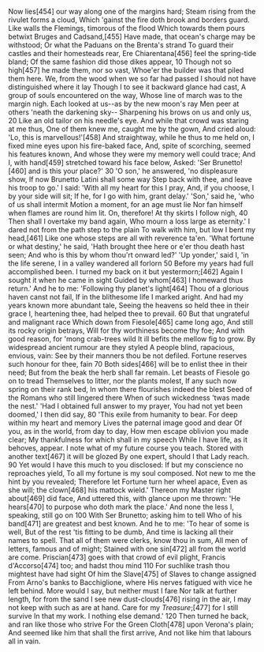   Now lies[454] our way along one of the margins hard;
    Steam rising from the rivulet forms a cloud,
    Which 'gainst the fire doth brook and borders guard.
  Like walls the Flemings, timorous of the flood
    Which towards them pours betwixt Bruges and Cadsand,[455]
    Have made, that ocean's charge may be withstood;
  Or what the Paduans on the Brenta's strand
    To guard their castles and their homesteads rear,
    Ere Chiarentana[456] feel the spring-tide bland;
  Of the same fashion did those dikes appear,                       10
    Though not so high[457] he made them, nor so vast,
    Whoe'er the builder was that piled them here.
  We, from the wood when we so far had passed
    I should not have distinguished where it lay
    Though I to see it backward glance had cast,
  A group of souls encountered on the way,
    Whose line of march was to the margin nigh.
    Each looked at us--as by the new moon's ray
  Men peer at others 'neath the darkening sky--
    Sharpening his brows on us and only us,                         20
    Like an old tailor on his needle's eye.
  And while that crowd was staring at me thus,
    One of them knew me, caught me by the gown,
    And cried aloud: 'Lo, this is marvellous!'[458]
  And straightway, while he thus to me held on,
    I fixed mine eyes upon his fire-baked face,
    And, spite of scorching, seemed his features known,
  And whose they were my memory well could trace;
    And I, with hand[459] stretched toward his face below,
    Asked: 'Ser Brunetto![460] and is this your place?'             30
  'O son,' he answered, 'no displeasure show,
    If now Brunetto Latini shall some way
    Step back with thee, and leave his troop to go.'
  I said: 'With all my heart for this I pray,
    And, if you choose, I by your side will sit;
    If he, for I go with him, grant delay.'
  'Son,' said he, 'who of us shall intermit
    Motion a moment, for an age must lie
    Nor fan himself when flames are round him lit.
  On, therefore! At thy skirts I follow nigh,                       40
    Then shall I overtake my band again,
    Who mourn a loss large as eternity.'
  I dared not from the path step to the plain
    To walk with him, but low I bent my head,[461]
    Like one whose steps are all with reverence ta'en.
  'What fortune or what destiny,' he said,
    'Hath brought thee here or e'er thou death hast seen;
    And who is this by whom thou'rt onward led?'
  'Up yonder,' said I, 'in the life serene,
    I in a valley wandered all forlorn                              50
    Before my years had full accomplished been.
  I turned my back on it but yestermorn;[462]
    Again I sought it when he came in sight
    Guided by whom[463] I homeward thus return.'
  And he to me: 'Following thy planet's light[464]
    Thou of a glorious haven canst not fail,
    If in the blithesome life I marked aright.
  And had my years known more abundant tale,
    Seeing the heavens so held thee in their grace
    I, heartening thee, had helped thee to prevail.                 60
  But that ungrateful and malignant race
    Which down from Fiesole[465] came long ago,
    And still its rocky origin betrays,
  Will for thy worthiness become thy foe;
    And with good reason, for 'mong crab-trees wild
    It ill befits the mellow fig to grow.
  By widespread ancient rumour are they styled
    A people blind, rapacious, envious, vain:
    See by their manners thou be not defiled.
  Fortune reserves such honour for thee, fain                       70
    Both sides[466] will be to enlist thee in their need;
    But from the beak the herb shall far remain.
  Let beasts of Fiesole go on to tread
    Themselves to litter, nor the plants molest,
    If any such now spring on their rank bed,
  In whom there flourishes indeed the blest
    Seed of the Romans who still lingered there
    When of such wickedness 'twas made the nest.'
  'Had I obtained full answer to my prayer,
    You had not yet been doomed,' I then did say,                   80
    'This exile from humanity to bear.
  For deep within my heart and memory
    Lives the paternal image good and dear
    Of you, as in the world, from day to day,
  How men escape oblivion you made clear;
    My thankfulness for which shall in my speech
    While I have life, as it behoves, appear.
  I note what of my future course you teach.
    Stored with another text[467] it will be glozed
    By one expert, should I that Lady reach.                        90
  Yet would I have this much to you disclosed:
    If but my conscience no reproaches yield,
    To all my fortune is my soul composed.
  Not new to me the hint by you revealed;
    Therefore let Fortune turn her wheel apace,
    Even as she will; the clown[468] his mattock wield.'
  Thereon my Master right about[469] did face,
    And uttered this, with glance upon me thrown:
    'He hears[470] to purpose who doth mark the place.'
  And none the less I, speaking, still go on                       100
    With Ser Brunetto; asking him to tell
    Who of his band[471] are greatest and best known.
  And he to me: 'To hear of some is well,
    But of the rest 'tis fitting to be dumb,
    And time is lacking all their names to spell.
  That all of them were clerks, know thou in sum,
    All men of letters, famous and of might;
    Stained with one sin[472] all from the world are come.
  Priscian[473] goes with that crowd of evil plight,
    Francis d'Accorso[474] too; and hadst thou mind                110
    For suchlike trash thou mightest have had sight
  Of him the Slave[475] of Slaves to change assigned
    From Arno's banks to Bacchiglione, where
    His nerves fatigued with vice he left behind.
  More would I say, but neither must I fare
    Nor talk at further length, for from the sand
    I see new dust-clouds[476] rising in the air,
  I may not keep with such as are at hand.
    Care for my _Treasure_;[477] for I still survive
    In that my work. I nothing else demand.'                       120
  Then turned he back, and ran like those who strive
    For the Green Cloth[478] upon Verona's plain;
    And seemed like him that shall the first arrive,
  And not like him that labours all in vain.